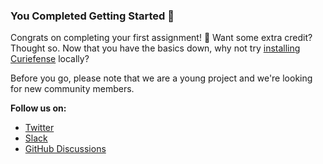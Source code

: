 ### You Completed Getting Started 🎉

Congrats on completing your first assignment! 🙌 Want some extra credit? Thought so. Now that you have the basics down, why not try [installing Curiefense](https://docs.curiefense.io/installation/getting-started-with-curiefense) locally?

Before you go, please note that we are a young project and we're looking for new community members.

**Follow us on:**

* [Twitter](https://twitter.com/curiefense)
* [Slack](mailto:community@curiefense.io?subject=Slack%20Invite%20via%20Katacoda)
* [GitHub Discussions](https://github.com/curiefense/curiefense/discussions)